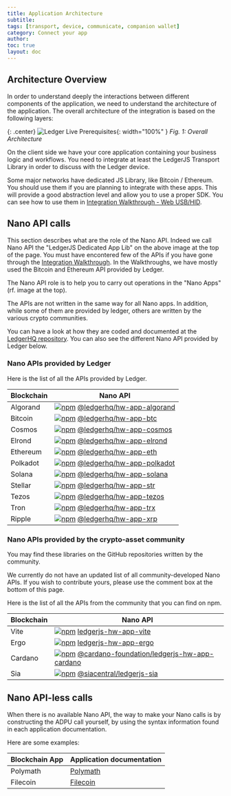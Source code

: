 ```yaml
---
title: Application Architecture
subtitle:
tags: [transport, device, communicate, companion wallet]
category: Connect your app
author:
toc: true
layout: doc
---
```



## Architecture Overview  


In order to understand deeply the interactions between different components of the application, we need to understand the architecture of the application.
The overall architecture of the integration is based on the following layers:

{: .center}
![Ledger Live Prerequisites](../images/application-architecture.png){: width="100%" }
*Fig. 1: Overall Architecture*

On the client side we have your core application containing your business logic and workflows.
You need to integrate at least the LedgerJS Transport Library in order to discuss with the Ledger device.

Some major networks have dedicated JS Library, like Bitcoin / Ethereum. You should use them if you are planning to integrate with these apps. This will provide a good abstraction level and allow you to use a proper SDK.
You can see how to use them in [Integration Walkthrough - Web USB/HID](../web-hid-usb).


## Nano API calls

This section describes what are the role of the Nano API.
Indeed we call Nano API the "LedgerJS Dedicated App Lib" on the above image at the top of the page.
You must have encontered few of the APIs if you have gone through the [Integration Walkthrough](../web-hid-usb).
In the Walkthroughs, we have mostly used the Bitcoin and Ethereum API provided by Ledger.

The Nano API role is to help you to carry out operations in the "Nano Apps" (rf. image at the top).

The APIs are not written in the same way for all Nano apps. In addition, while some of them are provided by ledger, others are written by the various crypto communities.

You can have a look at how they are coded and documented at the <a href='https://github.com/LedgerHQ/ledgerjs'>LedgerHQ repository</a>.
You can also see the different Nano API provided by Ledger below.

### Nano APIs provided by Ledger

Here is the list of all the APIs provided by Ledger.

| Blockchain | Nano API |
|-------------|--------------|
|Algorand | [![npm](https://img.shields.io/npm/v/@ledgerhq/hw-app-algorand.svg)](https://www.npmjs.com/package/@ledgerhq/hw-app-algorand) [@ledgerhq/hw-app-algorand](https://github.com/LedgerHQ/ledgerjs/tree/master/packages/hw-app-algorand)   |
|Bitcoin | [![npm](https://img.shields.io/npm/v/@ledgerhq/hw-app-btc.svg)](https://www.npmjs.com/package/@ledgerhq/hw-app-btc) [@ledgerhq/hw-app-btc](https://github.com/LedgerHQ/ledgerjs/tree/master/packages/hw-app-btc)   |
|Cosmos | [![npm](https://img.shields.io/npm/v/@ledgerhq/hw-app-cosmos.svg)](https://www.npmjs.com/package/@ledgerhq/hw-app-cosmos) [@ledgerhq/hw-app-cosmos](https://github.com/LedgerHQ/ledgerjs/tree/master/packages/hw-app-cosmos)   |
|Elrond | [![npm](https://img.shields.io/npm/v/@ledgerhq/hw-app-elrond.svg)](https://www.npmjs.com/package/@ledgerhq/hw-app-elrond) [@ledgerhq/hw-app-elrond](https://github.com/LedgerHQ/ledgerjs/tree/master/packages/hw-app-elrond)   |
|Ethereum | [![npm](https://img.shields.io/npm/v/@ledgerhq/hw-app-eth.svg)](https://www.npmjs.com/package/@ledgerhq/hw-app-eth) [@ledgerhq/hw-app-eth](https://github.com/LedgerHQ/ledgerjs/tree/master/packages/hw-app-eth)   |
|Polkadot | [![npm](https://img.shields.io/npm/v/@ledgerhq/hw-app-polkadot.svg)](https://www.npmjs.com/package/@ledgerhq/hw-app-polkadot) [@ledgerhq/hw-app-polkadot](https://github.com/LedgerHQ/ledgerjs/tree/master/packages/hw-app-polkadot)   |
|Solana | [![npm](https://img.shields.io/npm/v/@ledgerhq/hw-app-solana.svg)](https://www.npmjs.com/package/@ledgerhq/hw-app-solana) [@ledgerhq/hw-app-solana](https://github.com/LedgerHQ/ledgerjs/tree/master/packages/hw-app-solana)   |
|Stellar | [![npm](https://img.shields.io/npm/v/@ledgerhq/hw-app-str.svg)](https://www.npmjs.com/package/@ledgerhq/hw-app-str) [@ledgerhq/hw-app-str](https://github.com/LedgerHQ/ledgerjs/tree/master/packages/hw-app-str)   |
|Tezos | [![npm](https://img.shields.io/npm/v/@ledgerhq/hw-app-tezos.svg)](https://www.npmjs.com/package/@ledgerhq/hw-app-tezos) [@ledgerhq/hw-app-tezos](https://github.com/LedgerHQ/ledgerjs/tree/master/packages/hw-app-tezos)   |
|Tron | [![npm](https://img.shields.io/npm/v/@ledgerhq/hw-app-trx.svg)](https://www.npmjs.com/package/@ledgerhq/hw-app-trx) [@ledgerhq/hw-app-trx](https://github.com/LedgerHQ/ledgerjs/tree/master/packages/hw-app-trx)   |
|Ripple | [![npm](https://img.shields.io/npm/v/@ledgerhq/hw-app-xrp.svg)](https://www.npmjs.com/package/@ledgerhq/hw-app-xrp) [@ledgerhq/hw-app-xrp](https://github.com/LedgerHQ/ledgerjs/tree/master/packages/hw-app-xrp)   |


### Nano APIs provided by the crypto-asset community

You may find these libraries on the GitHub repositories written by the community.

We currently do not have an updated list of all community-developed Nano APIs. If you wish to contribute yours, please use the comment box at the bottom of this page.

Here is the list of all the APIs from the community that you can find on npm.

| Blockchain | Nano API |
|-------------|--------------|
|Vite | [![npm](https://img.shields.io/npm/v/@vite/ledgerjs-hw-app-vite.svg)](https://www.npmjs.com/package/@vite/ledgerjs-hw-app-vite) [ledgerjs-hw-app-vite](https://github.com/vitelabs/ledgerjs-hw-app-vite)   |
|Ergo | [![npm](https://img.shields.io/npm/v/ledgerjs-hw-app-ergo.svg)](https://www.npmjs.com/package/ledgerjs-hw-app-ergo) [ledgerjs-hw-app-ergo](https://github.com/tesseract-one/ledger-app-ergo)   |
|Cardano | [![npm](https://img.shields.io/npm/v/@cardano-foundation/ledgerjs-hw-app-cardano.svg)](https://www.npmjs.com/package/@cardano-foundation/ledgerjs-hw-app-cardano) [@cardano-foundation/ledgerjs-hw-app-cardano](https://github.com/cardano-foundation/ledger-app-cardano)   |
|Sia | [![npm](https://img.shields.io/npm/v/@siacentral/ledgerjs-sia.svg)](https://www.npmjs.com/package/@siacentral/ledgerjs-sia) [@siacentral/ledgerjs-sia](https://github.com/siacentral/ledgerjs-sia)   |

## Nano API-less calls

When there is no available Nano API, the way to make your Nano calls is by constructing the ADPU call yourself, by using the syntax information found in each application documentation.

Here are some examples:

| Blockchain App | Application documentation |
|-------------|--------------| 
| Polymath | [Polymath](https://github.com/LedgerHQ/app-polymesh/blob/master/docs/APDUSPEC.md) | 
| Filecoin | [Filecoin](https://github.com/LedgerHQ/app-filecoin/blob/master/docs/APDUSPEC.md) | 

